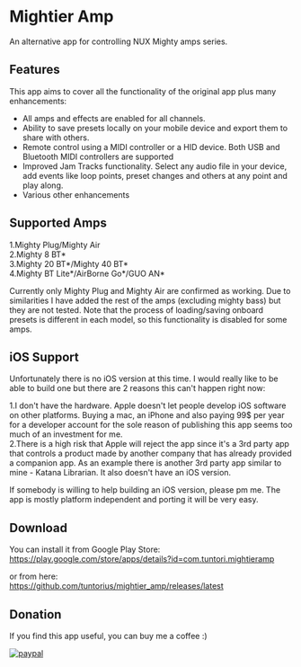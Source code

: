 # Mightier Amp

An alternative app for controlling NUX Mighty amps series.

## Features
This app aims to cover all the functionality of the original app plus many enhancements:
- All amps and effects are enabled for all channels.
- Ability to save presets locally on your mobile device and export them to share with others.
- Remote control using a MIDI controller or a HID device. Both USB and Bluetooth MIDI controllers are supported
- Improved Jam Tracks functionality. Select any audio file in your device, add events like loop points, preset changes and others at any point and play along.
- Various other enhancements

## Supported Amps

1.Mighty Plug/Mighty Air  
2.Mighty 8 BT*  
3.Mighty 20 BT*/Mighty 40 BT*  
4.Mighty BT Lite*/AirBorne Go*/GUO AN*  

Currently only Mighty Plug and Mighty Air are confirmed as working. Due to similarities I have added the rest of the amps (excluding mighty bass) but they are not tested. Note that the process of loading/saving onboard presets is different in each model, so this functionality is disabled for some amps.

## iOS Support
Unfortunately there is no iOS version at this time. I would really like to be able to build one but there are 2 reasons this can't happen right now:  

1.I don't have the hardware. Apple doesn't let people develop iOS software on other platforms. Buying a mac, an iPhone and also paying 99$ per year for a developer account for the sole reason of publishing this app seems too much of an investment for me.  
2.There is a high risk that Apple will reject the app since it's a 3rd party app that controls a product made by another company that has already provided a companion app. As an example there is another 3rd party app similar to mine - Katana Librarian. It also doesn't have an iOS version.

If somebody is willing to help building an iOS version, please pm me. The app is mostly platform independent and porting it will be very easy.

## Download
You can install it from Google Play Store:  
https://play.google.com/store/apps/details?id=com.tuntori.mightieramp

or from here:  
https://github.com/tuntorius/mightier_amp/releases/latest

## Donation
If you find this app useful, you can buy me a coffee  :) 

[![paypal](https://www.paypalobjects.com/en_US/i/btn/btn_donateCC_LG.gif)](https://www.paypal.com/donate?hosted_button_id=FZWWAM4NUFRPC)
